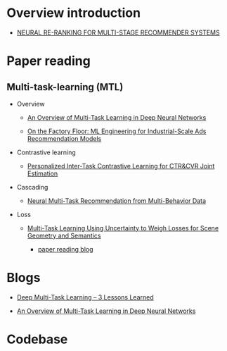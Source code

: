 # Overview introduction
- [NEURAL RE-RANKING FOR MULTI-STAGE RECOMMENDER SYSTEMS](https://librerank-community.github.io/slides-recsys22-tutorial-neuralreranking.pdf)





# Paper reading

## Multi-task-learning (MTL)

- Overview
	- [An Overview of Multi-Task Learning in Deep Neural Networks](https://arxiv.org/abs/1706.05098) 

	- [On the Factory Floor: ML Engineering for Industrial-Scale Ads Recommendation Models
](https://arxiv.org/abs/2209.05310)

- Contrastive learning

	-  [Personalized Inter-Task Contrastive Learning for CTR&CVR Joint Estimation](https://arxiv.org/abs/2208.13442)
 
- Cascading

	- [Neural Multi-Task Recommendation from Multi-Behavior Data](http://staff.ustc.edu.cn/~hexn/papers/icde19-multi-behavior-rec.pdf)

- Loss

	- [Multi-Task Learning Using Uncertainty to Weigh Losses for Scene Geometry and Semantics](https://arxiv.org/abs/1705.07115) 

		- [paper reading blog](https://blog.csdn.net/u010212101/article/details/115701136) 






# Blogs
- [Deep Multi-Task Learning – 3 Lessons Learned](https://blog.taboola.com/deep-multi-task-learning-3-lessons-learned/)

- [An Overview of Multi-Task Learning in Deep Neural Networks](https://ruder.io/multi-task/)


# Codebase